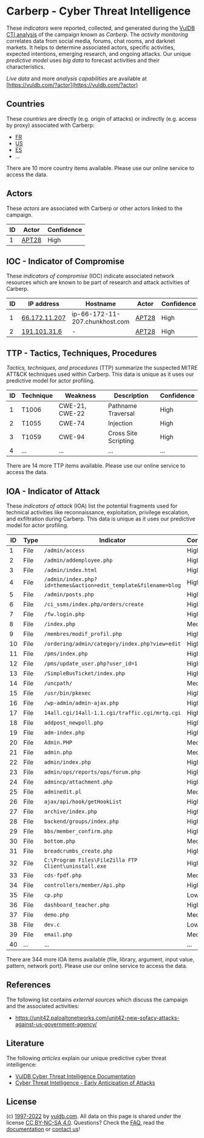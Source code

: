 # Carberp - Cyber Threat Intelligence

These _indicators_ were reported, collected, and generated during the [VulDB CTI analysis](https://vuldb.com/?kb.cti) of the campaign known as _Carberp_. The _activity monitoring_ correlates data from social media, forums, chat rooms, and darknet markets. It helps to determine associated actors, specific activities, expected intentions, emerging research, and ongoing attacks. Our unique _predictive model_ uses _big data_ to forecast activities and their characteristics.

_Live data_ and more _analysis capabilities_ are available at [https://vuldb.com/?actor](https://vuldb.com/?actor)

## Countries

These _countries_ are directly (e.g. origin of attacks) or indirectly (e.g. access by proxy) associated with Carberp:

* [FR](https://vuldb.com/?country.fr)
* [US](https://vuldb.com/?country.us)
* [ES](https://vuldb.com/?country.es)
* ...

There are 10 more country items available. Please use our online service to access the data.

## Actors

These _actors_ are associated with Carberp or other actors linked to the campaign.

ID | Actor | Confidence
-- | ----- | ----------
1 | [APT28](https://vuldb.com/?actor.apt28) | High

## IOC - Indicator of Compromise

These _indicators of compromise_ (IOC) indicate associated network resources which are known to be part of research and attack activities of Carberp.

ID | IP address | Hostname | Actor | Confidence
-- | ---------- | -------- | ----- | ----------
1 | [66.172.11.207](https://vuldb.com/?ip.66.172.11.207) | ip-66-172-11-207.chunkhost.com | [APT28](https://vuldb.com/?actor.apt28) | High
2 | [191.101.31.6](https://vuldb.com/?ip.191.101.31.6) | - | [APT28](https://vuldb.com/?actor.apt28) | High

## TTP - Tactics, Techniques, Procedures

_Tactics, techniques, and procedures_ (TTP) summarize the suspected MITRE ATT&CK techniques used within Carberp. This data is unique as it uses our predictive model for actor profiling.

ID | Technique | Weakness | Description | Confidence
-- | --------- | -------- | ----------- | ----------
1 | T1006 | CWE-21, CWE-22 | Pathname Traversal | High
2 | T1055 | CWE-74 | Injection | High
3 | T1059 | CWE-94 | Cross Site Scripting | High
4 | ... | ... | ... | ...

There are 14 more TTP items available. Please use our online service to access the data.

## IOA - Indicator of Attack

These _indicators of attack_ (IOA) list the potential fragments used for technical activities like reconnaissance, exploitation, privilege escalation, and exfiltration during Carberp. This data is unique as it uses our predictive model for actor profiling.

ID | Type | Indicator | Confidence
-- | ---- | --------- | ----------
1 | File | `/admin/access` | High
2 | File | `/admin/addemployee.php` | High
3 | File | `/admin/index.html` | High
4 | File | `/admin/index.php?id=themes&action=edit_template&filename=blog` | High
5 | File | `/admin/posts.php` | High
6 | File | `/ci_ssms/index.php/orders/create` | High
7 | File | `/fw.login.php` | High
8 | File | `/index.php` | Medium
9 | File | `/membres/modif_profil.php` | High
10 | File | `/ordering/admin/category/index.php?view=edit` | High
11 | File | `/pms/index.php` | High
12 | File | `/pms/update_user.php?user_id=1` | High
13 | File | `/SimpleBusTicket/index.php` | High
14 | File | `/uncpath/` | Medium
15 | File | `/usr/bin/pkexec` | High
16 | File | `/wp-admin/admin-ajax.php` | High
17 | File | `14all.cgi/14all-1.1.cgi/traffic.cgi/mrtg.cgi` | High
18 | File | `addpost_newpoll.php` | High
19 | File | `adm-index.php` | High
20 | File | `Admin.PHP` | Medium
21 | File | `admin.php` | Medium
22 | File | `admin/index.php` | High
23 | File | `admin/ops/reports/ops/forum.php` | High
24 | File | `admincp/attachment.php` | High
25 | File | `adminedit.pl` | Medium
26 | File | `ajax/api/hook/getHookList` | High
27 | File | `archive/index.php` | High
28 | File | `backend/groups/index.php` | High
29 | File | `bbs/member_confirm.php` | High
30 | File | `bottom.php` | Medium
31 | File | `breadcrumbs_create.php` | High
32 | File | `C:\Program Files\FileZilla FTP Client\uninstall.exe` | High
33 | File | `cds-fpdf.php` | Medium
34 | File | `controllers/member/Api.php` | High
35 | File | `cp.php` | Low
36 | File | `dashboard_teacher.php` | High
37 | File | `demo.php` | Medium
38 | File | `dev.c` | Low
39 | File | `email.php` | Medium
40 | ... | ... | ...

There are 344 more IOA items available (file, library, argument, input value, pattern, network port). Please use our online service to access the data.

## References

The following list contains _external sources_ which discuss the campaign and the associated activities:

* https://unit42.paloaltonetworks.com/unit42-new-sofacy-attacks-against-us-government-agency/

## Literature

The following _articles_ explain our unique predictive cyber threat intelligence:

* [VulDB Cyber Threat Intelligence Documentation](https://vuldb.com/?kb.cti)
* [Cyber Threat Intelligence - Early Anticipation of Attacks](https://www.scip.ch/en/?labs.20201022)

## License

(c) [1997-2022](https://vuldb.com/?kb.changelog) by [vuldb.com](https://vuldb.com/?kb.about). All data on this page is shared under the license [CC BY-NC-SA 4.0](https://creativecommons.org/licenses/by-nc-sa/4.0/). Questions? Check the [FAQ](https://vuldb.com/?kb.faq), read the [documentation](https://vuldb.com/?kb) or [contact us](https://vuldb.com/?contact)!
